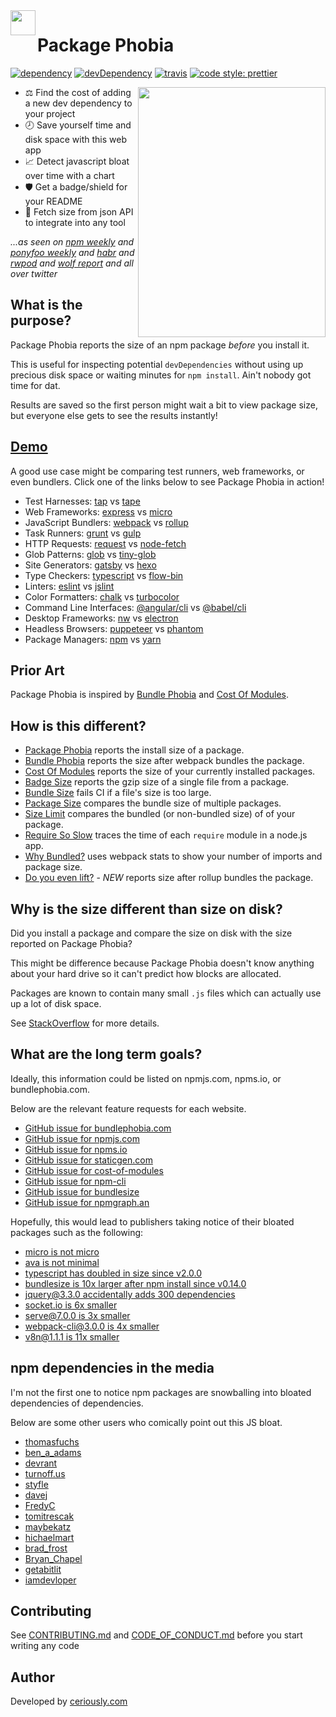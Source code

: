 <img src="https://packagephobia.now.sh/logo.svg" width=40 height=40 align="left" />

# Package Phobia

[![dependency](https://badgen.now.sh/david/dep/styfle/packagephobia)](https://david-dm.org/styfle/packagephobia)
[![devDependency](https://badgen.now.sh/david/dev/styfle/packagephobia)](https://david-dm.org/styfle/packagephobia?type=dev)
[![travis](https://badgen.now.sh/travis/styfle/packagephobia)](https://travis-ci.org/styfle/packagephobia)
[![code style: prettier](https://badgen.now.sh/badge/code%20style/prettier/ff69b4)](https://github.com/prettier/prettier)

<a href="https://turnoff.us/geek/npm-install/"><img src="https://turnoff.us/image/en/npm-install.png" width=300 height=400 align="right" /></a>

- ⚖️ Find the cost of adding a new dev dependency to your project
- 🕗 Save yourself time and disk space with this web app
- 📈 Detect javascript bloat over time with a chart
- 🛡️ Get a badge/shield for your README
- 📡 Fetch size from json API to integrate into any tool

*...as seen on [npm weekly](https://medium.com/npm-inc/87f3bd77529#1883) and [ponyfoo weekly](https://ponyfoo.com/weekly/111/how-css-works-integration-testing-angular-6-optimizing-react-and-the-future-of-javascript) and [habr](https://habr.com/company/zfort/blog/354060/) and [rwpod](https://www.rwpod.com/posts/2018/04/23/podcast-06-16.html) and [wolf report](https://michael-wolfenden.github.io/2018/04/20/april-20th-2018/) and all over twitter*

## What is the purpose?

Package Phobia reports the size of an npm package *before* you install it.

This is useful for inspecting potential `devDependencies` without using up precious disk space or waiting minutes for `npm install`. Ain't nobody got time for dat.

Results are saved so the first person might wait a bit to view package size, but everyone else gets to see the results instantly!

## [Demo](https://packagephobia.now.sh)

A good use case might be comparing test runners, web frameworks, or even bundlers. Click one of the links below to see Package Phobia in action!

- Test Harnesses: [tap](https://packagephobia.now.sh/result?p=tap) vs [tape](https://packagephobia.now.sh/result?p=tape)
- Web Frameworks: [express](https://packagephobia.now.sh/result?p=express) vs [micro](https://packagephobia.now.sh/result?p=micro)
- JavaScript Bundlers: [webpack](https://packagephobia.now.sh/result?p=webpack) vs [rollup](https://packagephobia.now.sh/result?p=rollup)
- Task Runners: [grunt](https://packagephobia.now.sh/result?p=grunt) vs [gulp](https://packagephobia.now.sh/result?p=gulp)
- HTTP Requests: [request](https://packagephobia.now.sh/result?p=request) vs [node-fetch](https://packagephobia.now.sh/result?p=node-fetch)
- Glob Patterns: [glob](https://packagephobia.now.sh/result?p=glob) vs [tiny-glob](https://packagephobia.now.sh/result?p=tiny-glob)
- Site Generators: [gatsby](https://packagephobia.now.sh/result?p=gatsby) vs [hexo](https://packagephobia.now.sh/result?p=hexo)
- Type Checkers: [typescript](https://packagephobia.now.sh/result?p=typescript) vs [flow-bin](https://packagephobia.now.sh/result?p=flow-bin)
- Linters: [eslint](https://packagephobia.now.sh/result?p=eslint) vs [jslint](https://packagephobia.now.sh/result?p=jslint)
- Color Formatters: [chalk](https://packagephobia.now.sh/result?p=chalk) vs [turbocolor](https://packagephobia.now.sh/result?p=turbocolor)
- Command Line Interfaces: [@angular/cli](https://packagephobia.now.sh/result?p=%40angular%2Fcli) vs [@babel/cli](https://packagephobia.now.sh/result?p=%40babel%2Fcli)
- Desktop Frameworks: [nw](https://packagephobia.now.sh/result?p=nw) vs [electron](https://packagephobia.now.sh/result?p=electron)
- Headless Browsers: [puppeteer](https://packagephobia.now.sh/result?p=puppeteer) vs [phantom](https://packagephobia.now.sh/result?p=phantom)
- Package Managers: [npm](https://packagephobia.now.sh/result?p=npm) vs [yarn](https://packagephobia.now.sh/result?p=yarn)

## Prior Art

Package Phobia is inspired by [Bundle Phobia](https://github.com/pastelsky/bundlephobia) and [Cost Of Modules](https://github.com/siddharthkp/cost-of-modules).

## How is this different?

- [Package Phobia](https://packagephobia.now.sh) reports the install size of a package.
- [Bundle Phobia](https://bundlephobia.com) reports the size after webpack bundles the package.
- [Cost Of Modules](https://github.com/siddharthkp/cost-of-modules) reports the size of your currently installed packages.
- [Badge Size](https://github.com/ngryman/badge-size) reports the gzip size of a single file from a package.
- [Bundle Size](https://github.com/siddharthkp/bundlesize) fails CI if a file's size is too large.
- [Package Size](https://github.com/egoist/package-size) compares the bundle size of multiple packages.
- [Size Limit](https://github.com/ai/size-limit) compares the bundled (or non-bundled size) of of your package.
- [Require So Slow](https://github.com/ofrobots/require-so-slow) traces the time of each `require` module in a node.js app.
- [Why Bundled?](https://github.com/d4rkr00t/whybundled) uses webpack stats to show your number of imports and package size.
- [Do you even lift?](https://github.com/npm/do-you-even-lift) - *NEW* reports size after rollup bundles the package.

## Why is the size different than size on disk?

Did you install a package and compare the size on disk with the size reported on Package Phobia?

This might be difference because Package Phobia doesn't know anything about your hard drive so it can't predict how blocks are allocated.

Packages are known to contain many small `.js` files which can actually use up a lot of disk space.

See [StackOverflow](https://superuser.com/q/66825/27229) for more details.

## What are the long term goals?

Ideally, this information could be listed on npmjs.com, npms.io, or bundlephobia.com.

Below are the relevant feature requests for each website.

- [GitHub issue for bundlephobia.com](https://github.com/pastelsky/bundlephobia/issues/40)
- [GitHub issue for npmjs.com](https://github.com/npm/www/issues/197)
- [GitHub issue for npms.io](https://github.com/npms-io/npms-www/issues/219)
- [GitHub issue for staticgen.com](https://github.com/netlify/staticgen/issues/359)
- [GitHub issue for cost-of-modules](https://github.com/siddharthkp/cost-of-modules/issues/50)
- [GitHub issue for npm-cli](https://github.com/npm/npm/issues/20427)
- [GitHub issue for bundlesize](https://github.com/siddharthkp/bundlesize/issues/205)
- [GitHub issue for npmgraph.an](https://github.com/anvaka/npmgraph.an/issues/25)

Hopefully, this would lead to publishers taking notice of their bloated packages such as the following:

- [micro is not micro](https://github.com/zeit/micro/issues/234)
- [ava is not minimal](https://github.com/avajs/ava/issues/1622)
- [typescript has doubled in size since v2.0.0](https://github.com/Microsoft/TypeScript/issues/23339)
- [bundlesize is 10x larger after npm install since v0.14.0](https://github.com/siddharthkp/bundlesize/issues/213)
- [jquery@3.3.0 accidentally adds 300 dependencies](https://twitter.com/styfle/status/985955164573065217)
- [socket.io is 6x smaller](https://twitter.com/styfle/status/986224072882380802)
- [serve@7.0.0 is 3x smaller](https://twitter.com/styfle/status/1001901854417178624)
- [webpack-cli@3.0.0 is 4x smaller](https://twitter.com/styfle/status/1006605750981021697)
- [v8n@1.1.1 is 11x smaller](https://twitter.com/styfle/status/1022433043498364931)

## npm dependencies in the media

I'm not the first one to notice npm packages are snowballing into bloated dependencies of dependencies.

Below are some other users who comically point out this JS bloat.

- [thomasfuchs](https://twitter.com/thomasfuchs/status/977541462199029760)
- [ben_a_adams](https://twitter.com/ben_a_adams/status/979358943561609216)
- [devrant](https://devrant.com/rants/760537/heaviest-objects-in-the-universe)
- [turnoff.us](https://turnoff.us/geek/npm-install/)
- [styfle](https://twitter.com/styfle/status/968180698149539841)
- [davej](https://github.com/npm/npm/issues/10361)
- [FredyC](https://github.com/yarnpkg/yarn/issues/2088)
- [tomitrescak](https://github.com/npm/npm/issues/12515)
- [maybekatz](https://twitter.com/maybekatz/status/988893800054456320)
- [hichaelmart](https://twitter.com/hichaelmart/status/988882864270962688)
- [brad_frost](https://twitter.com/brad_frost/status/996014341592961025)
- [Bryan_Chapel](https://twitter.com/Bryan_Chapel/status/1002680482159648769)
- [getabitlit](https://twitter.com/getabitlit/status/1013524294394003456)
- [iamdevloper](https://twitter.com/iamdevloper/status/1013767672369242112)

## Contributing

See [CONTRIBUTING.md](https://github.com/styfle/packagephobia/blob/master/CONTRIBUTING.md) and [CODE_OF_CONDUCT.md](https://github.com/styfle/packagephobia/blob/master/CODE_OF_CONDUCT.md) before you start writing any code

## Author

Developed by [ceriously.com](https://www.ceriously.com)
